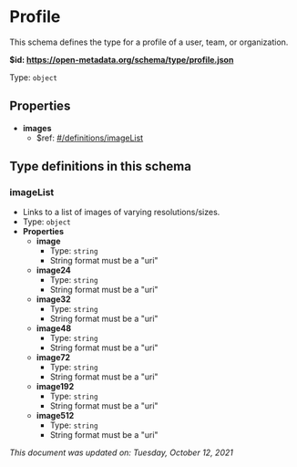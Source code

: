 # Profile

This schema defines the type for a profile of a user, team, or organization.

**$id: https://open-metadata.org/schema/type/profile.json**

Type: `object`

## Properties
 - **images**
   - $ref: [#/definitions/imageList](#imagelist)


## Type definitions in this schema
### imageList

 - Links to a list of images of varying resolutions/sizes.
 - Type: `object`
 - **Properties**
   - **image**
     - Type: `string`
     - String format must be a "uri"
   - **image24**
     - Type: `string`
     - String format must be a "uri"
   - **image32**
     - Type: `string`
     - String format must be a "uri"
   - **image48**
     - Type: `string`
     - String format must be a "uri"
   - **image72**
     - Type: `string`
     - String format must be a "uri"
   - **image192**
     - Type: `string`
     - String format must be a "uri"
   - **image512**
     - Type: `string`
     - String format must be a "uri"



_This document was updated on: Tuesday, October 12, 2021_
